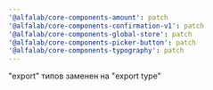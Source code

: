 ```yaml
---
'@alfalab/core-components-amount': patch
'@alfalab/core-components-confirmation-v1': patch
'@alfalab/core-components-global-store': patch
'@alfalab/core-components-picker-button': patch
'@alfalab/core-components-typography': patch
---
```


"export" типов заменен на "export type"
